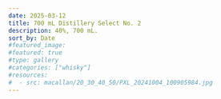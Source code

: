```yaml
---
date: 2025-03-12
title: 700 mL Distillery Select No. 2
description: 40%, 700 mL.
sort_by: Date
#featured_image: 
#featured: true
#type: gallery
#categories: ["whisky"]
#resources:
#  - src: macallan/20_30_40_50/PXL_20241004_100905984.jpg
---
```

